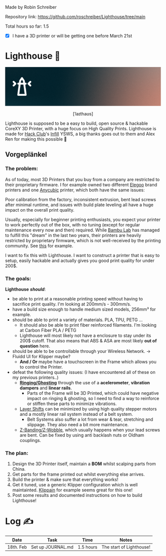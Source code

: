 
Made by Robin Schreiber

Repository link: https://github.com/roschreiber/Lighthouse/tree/main

Total hours so far: 1.5
- [x] I have a 3D printer or will be getting one before March 21st
# Lighthouse 🔦

![Lighthouse Banner](assets/banner.png)
<p align="center">[ˈlaɪthaʊs]</p>

Lighthouse is supposed to be a easy to build, open source & hackable CoreXY 3D Printer, with a huge focus on High Quality Prints.
Lighthouse is made for [Hack Club](https://hackclub.com/)'s [Infill](https://infill.hackclub.com/) YSWS, a big thanks goes out to them and Alex Ren for making this possible 🫶

## __Vorgeplänkel__
### The problem:

As of today, most 3D Printers that you buy from a company are restricted to their proprietary firmware. I for example owned two different [Elegoo](https://www.elegoo.com/) brand printers and one [Anycubic](https://www.anycubic.com/) printer, which both have the same issues:

Poor calibration from the factory, inconsistent extrusion, bent lead screws after minimal runtime, and issues with build plate leveling all have a huge impact on the overall print quality. 

Usually, especially for beginner printing enthusiasts, you expect your printer to work perfectly out of the box, with no tuning (except for regular maintenance every now and then) required. While [Bambu Lab](https://bambulab.com/) has managed to fulfill this "dream" in the last two years, their printers are heavily restricted by proprietary firmware, which is not well-received by the printing community. See [this](https://www.reddit.com/r/BambuLab/comments/1i2psvz/firmware_update_introducing_new_authorization/) for example.

I want to fix this with Lighthouse. I want to construct a printer that is easy to setup, easily hackable and actually gives you good print quality for under 200$.

### The goals:

**Lighthouse** ***should***:

- be able to print at a reasonable printing speed without having to sacrifice print quality. I'm looking at 200mm/s - 300mm/s.
- have a build size enough to handle medium sized models, 256mm³ for example.
- should be able to print a variety of materials. PLA, TPU, PETG ...
	- It should also be able to print fiber reinforced filaments. I'm looking at Carbon Fiber PLA / PETG
	- Lighthouse will most likely not have a enclosure to stay under its 200$ cutoff. That also means that ABS & ASA are most likely **out of question** here.
- should be able to be controllable through your Wireless Network. 
  -> Fluidd UI for Klipper maybe?
	- **And / Or** maybe have a touchscreen in the Frame which allows you to control the Printer.
- defeat the following quality issues: (I have encountered all of these on my previous printers..)
	- [**Ringing/Ghosting**](https://www.simplify3d.com/resources/print-quality-troubleshooting/vibrations-and-ringing/) through the use of a **acelerometer**, **vibration dampers** and **linear rails**.
		- Parts of the Frame will be 3D Printed, which could have negative impact on ringing & ghosting, so I need to find a way to reinforce or stiffen these parts to minimize vibrations.
	- [Layer Shifts](https://www.simplify3d.com/resources/print-quality-troubleshooting/layer-shifting/) can be minimized by using high quality stepper motors and a mostly linear rail system instead of a belt system.
		- Belt Systems also suffer a lot from wear & tear, stretching and slippage. They also need a bit more maintenance.
	- [Z-Banding/Z-Wobble](https://all3dp.com/2/3d-printer-z-banding/), which usually happens when your lead screws are bent. Can be fixed by using anti backlash nuts or Oldham couplings.

### The plan:

1. Design the 3D Printer itself, maintain a **BOM** whilst scalping parts from China.
2. Get parts for the frame printed out whilst everything else arrives.
3. Build the printer & make sure that everything works!
4. Get it tuned, use a generic Klipper configuration which is well maintainted. [Klippain](https://github.com/Frix-x/klippain) for example seems great for this one!
5. Post some results and documented instructions on how to build Lighthouse!

# Log ✍️


| Date      | Task              | Time      | Notes                    |
| --------- | ----------------- | --------- | ------------------------ |
| 18th. Feb | Set up JOURNAL.md | 1.5 hours | The start of Lighthouse! |

